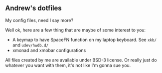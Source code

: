 ## Andrew's dotfiles

My config files, need I say more?

Well ok, here are a few thing that are maybe of some interest to you:

- A keymap to have SpaceFN function on my laptop keyboard. See `xkb/` and `udev/hwdb.d/`
- xmonad and xmobar configurations

All files created by me are available under BSD-3 license. Or really just do whatever you want with them, it's not like I'm gonna sue you.
